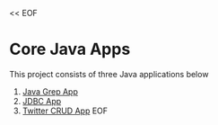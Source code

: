 << EOF
# Core Java Apps
This project consists of three Java applications below

1. [Java Grep App](./grep)
2. [JDBC App](./jdbc)
3. [Twitter CRUD App](./twitter)
EOF


